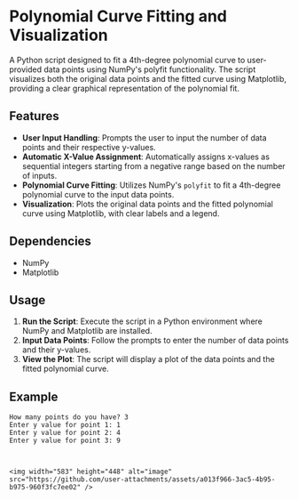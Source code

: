 # Polynomial Curve Fitting and Visualization

A Python script designed to fit a 4th-degree polynomial curve to user-provided data points using NumPy's polyfit functionality. The script visualizes both the original data points and the fitted curve using Matplotlib, providing a clear graphical representation of the polynomial fit.

## Features

- **User Input Handling**: Prompts the user to input the number of data points and their respective y-values.
- **Automatic X-Value Assignment**: Automatically assigns x-values as sequential integers starting from a negative range based on the number of inputs.
- **Polynomial Curve Fitting**: Utilizes NumPy's `polyfit` to fit a 4th-degree polynomial curve to the input data points.
- **Visualization**: Plots the original data points and the fitted polynomial curve using Matplotlib, with clear labels and a legend.

## Dependencies

- NumPy
- Matplotlib

## Usage

1. **Run the Script**: Execute the script in a Python environment where NumPy and Matplotlib are installed.
2. **Input Data Points**: Follow the prompts to enter the number of data points and their y-values.
3. **View the Plot**: The script will display a plot of the data points and the fitted polynomial curve.

## Example

```plaintext
How many points do you have? 3
Enter y value for point 1: 1
Enter y value for point 2: 4
Enter y value for point 3: 9



<img width="583" height="448" alt="image" src="https://github.com/user-attachments/assets/a013f966-3ac5-4b95-b975-960f3fc7ee02" />

